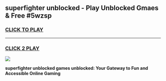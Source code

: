 
## superfighter unblocked - Play Unblocked Gmaes & Free #5wzsp
<h3>
<a href="https://news.freeplayer.one?title=superfighter_unblocked&ref=24F">CLICK TO PLAY</a></h3>
<hr>

<h3>
<a href="https://news.freeplayer.one?title=superfighter_unblocked&ref=24F">CLICK 2 PLAY</a>
  
</h3>

<a href="https://news.freeplayer.one?title=superfighter_unblocked&ref=24F/"><img src="https://clearcache.store/games.png"></a>


**superfighter unblocked games unblocked: Your Gateway to Fun and Accessible Online Gaming**
